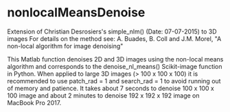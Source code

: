 # nonlocalMeansDenoise
Extension of Christian Desrosiers's simple_nlm() (Date: 07-07-2015) to 3D images 
For details on the method see:
A. Buades, B. Coll and J.M. Morel, "A non-local algorithm for image denoising"

This Matlab function denoises 2D and 3D images using the non-local means algorithm and corresponds to the denoise_nl_means() Scikit-image function in Python.
When applied to large 3D images (> 100 x 100 x 100) it is recommended to use patch_rad = 1 and search_rad = 1 to avoid running out of memory and patience. It takes about 7 seconds to denoise 100 x 100 x 100 image and about 2 minutes to denoise 192 x 192 x 192 image on MacBook Pro 2017.
